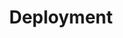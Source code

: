---
docType: "Chapter"
title: "Deployment"
description: "Manage Pods lifecycle"
lectures: 2
courseTitle: "Deployment"
weight: 1
cardImage: ""
---